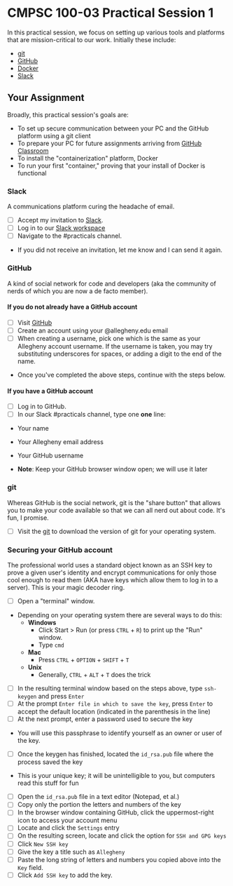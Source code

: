 # CMPSC 100-03 Practical Session 1
In this practical session, we focus on setting up various tools and platforms that are mission-critical to our work. Initially these include:
* [git](https://git-scm.com/downloads)
* [GitHub](https://www.github.com)
* [Docker](https://www.docker.com)
* [Slack](https://www.slack.com)

## Your Assignment
Broadly, this practical session's goals are:
* To set up secure communication between your PC and the GitHub platform using a git client
* To prepare your PC for future assignments arriving from [GitHub Classroom](https://classroom.github.com)
* To install the "containerization" platform, Docker
* To run your first "container," proving that your install of Docker is functional

### Slack

A communications platform curing the headache of email.

- [ ] Accept my invitation to [Slack](https://www.slack.com).
- [ ] Log in to our [Slack workspace](https://cmpsc100fall2019.slack.com)
- [ ] Navigate to the #practicals channel.
* If you did not receive an invitation, let me know and I can send it again.

### GitHub

A kind of social network for code and developers (aka the community of nerds of which you are now a de facto member).

#### If you do not already have a GitHub account

- [ ] Visit [GitHub](https://www.github.com)
- [ ] Create an account using your @allegheny.edu email
- [ ] When creating a username, pick one which is the same as your Allegheny account username. If the username is taken, you may try substituting underscores for spaces, or adding a digit to the end of the name.

* Once you've completed the above steps, continue with the steps below.

#### If you have a GitHub account

- [ ] Log in to GitHub.
- [ ] In our Slack #practicals channel, type one **one** line:
* Your name
* Your Allegheny email address
* Your GitHub username

* **Note**: Keep your GitHub browser window open; we will use it later

### git

Whereas GitHub is the social network, git is the "share button" that allows you to make your code available so that we can all nerd out about code. It's fun, I promise.

- [ ] Visit the [git](https://git-scm.com/downloads) to download the version of git for your operating system.

### Securing your GitHub account

The professional world uses a standard object known as an SSH key to prove a given user's identity and encrypt communications for only those cool enough to read them (AKA have keys which allow them to log in to a server). This is your magic decoder ring.

- [ ] Open a "terminal" window.
* Depending on your operating system there are several ways to do this:
   * **Windows**
       * Click Start > Run (or press `CTRL` + `R`) to print up the "Run" window.
       * Type `cmd`
   * **Mac**
       * Press `CTRL` + `OPTION` + `SHIFT` + `T`
   * **Unix**
       * Generally, `CTRL` + `ALT` + `T` does the trick
- [ ] In the resulting terminal window based on the steps above, type `ssh-keygen` and press `Enter`
- [ ] At the prompt `Enter file in which to save the key`, press `Enter` to accept the default location (indicated in the parenthesis in the line)
- [ ] At the next prompt, enter a password used to secure the key
* You will use this passphrase to identify yourself as an owner or user of the key.
- [ ] Once the keygen has finished, located the `id_rsa.pub` file where the process saved the key
* This is your unique key; it will be unintelligible to you, but computers read this stuff for fun
- [ ] Open the `id_rsa.pub` file in a text editor (Notepad, et al.)
- [ ] Copy only the portion the letters and numbers of the key
- [ ] In the browser window containing GitHub, click the uppermost-right icon to access your account menu
- [ ] Locate and click the `Settings` entry
- [ ] On the resulting screen, locate and click the option for `SSH and GPG keys`
- [ ] Click `New SSH key`
- [ ] Give the key a title such as `Allegheny`
- [ ] Paste the long string of letters and numbers you copied above into the `Key` field.
- [ ] Click `Add SSH key` to add the key.
